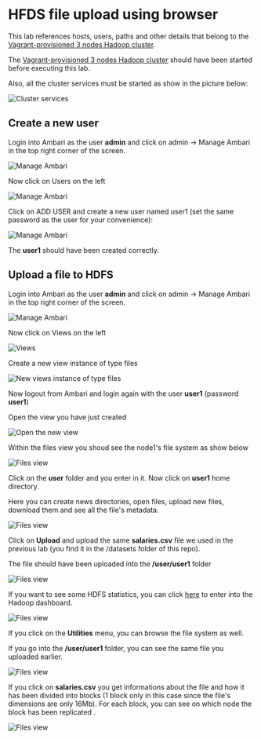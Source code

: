# HFDS file upload using browser

This lab references hosts, users, paths and other details that belong to the [Vagrant-provisioned 3 nodes Hadoop cluster](../02-Provision_the_environment/Vagrant/README.md).

The [Vagrant-provisioned 3 nodes Hadoop cluster](../02-Provision_the_environment/Vagrant/README.md) should have been started before executing this lab.

Also, all the cluster services must be started as show in the picture below:

![Cluster services](img/3-nodes/cluster_services.png)


## Create a new user

Login into Ambari as the user **admin** and click on admin -> Manage Ambari in the top right corner of the screen.

![Manage Ambari](img/3-nodes/1.png)

Now click on Users on the left

![Manage Ambari](img/3-nodes/user1.png)

Click on ADD USER and create a new user named user1 (set the same password as the user for your convenience):

![Manage Ambari](img/3-nodes/user2.png)

The **user1** should have been created correctly.


## Upload a file to HDFS

Login into Ambari as the user **admin** and click on admin -> Manage Ambari in the top right corner of the screen.

![Manage Ambari](img/3-nodes/1.png)

Now click on Views on the left

![Views](img/3-nodes/2.png)

Create a new view instance of type files

![New views instance of type files](img/3-nodes/3.png)

Now logout from Ambari and login again with the user **user1** (password **user1**)

Open the view you have just created

![Open the new view](img/3-nodes/4.png)

Within the files view you shoud see the node1's file system as show below

![Files view](img/3-nodes/5.png)

Click on the **user** folder and you enter in it. Now click on **user1** home directory.

Here you can create news directories, open files, upload new files, download them and see all the file's metadata.

![Files view](img/3-nodes/6.png)

Click on **Upload** and upload the same **salaries.csv** file we used in the previous lab (you find it in the /datasets folder of this repo).

The file should have been uploaded into the **/user/user1** folder

![Files view](img/3-nodes/7.png)


If you want to see some HDFS statistics, you can click [here](http://192.168.199.2:50070) to enter into the Hadoop dashboard.

![Files view](img/3-nodes/8.png)

If you click on the **Utilities** menu, you can browse the file system as well.

If you go into the **/user/user1** folder, you can see the same file you uploaded earlier.

![Files view](img/3-nodes/9.png)

If you click on **salaries.csv** you get informations about the file and how it has been divided into blocks (1 block only in this case since the file's dimensions are only 16Mb). For each block, you can see on which node the block has been replicated .

![Files view](img/3-nodes/10.png)